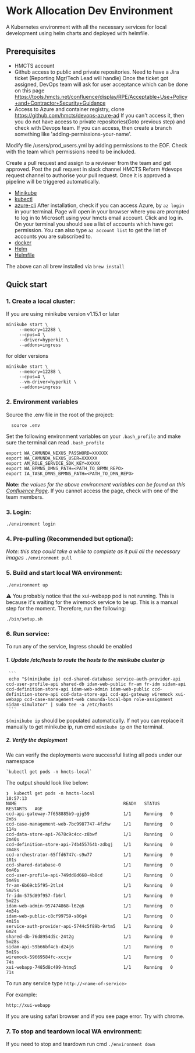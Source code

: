 # Work Allocation Dev Environment

A Kubernetes environment with all the necessary services for local development using helm charts and deployed with helmfile.

## Prerequisites
- HMCTS account
- Github access to public and private repositories. Need to have a Jira ticket (Reporting Mgr/Tech Lead will handle) 
Once the ticket got assigned, DevOps team will ask for user acceptance which can be done on this page 
https://tools.hmcts.net/confluence/display/RPE/Acceptable+Use+Policy+and+Contractor+Security+Guidance
- Access to Azure and container registry, clone https://github.com/hmcts/devops-azure-ad
If you can't access it, then you do not have access to private repositories(Goto previous step) and check with Devops team.
If you can access, then create a branch something like 'adding-permissions-your-name'.

Modify file /users/prod_users.yml by adding permissions to the EOF. Check with the team
which permissions need to be included.

Create a pull request and assign to a reviewer from the team and get approved.
Post the pull request in slack channel HMCTS Reform #devops request channel to authorise your pull request. 
Once it is approved a pipeline will be triggered automatically.
- [Minikube](https://kubernetes.io/docs/tasks/tools/install-minikube/)
- [kubectl](https://kubernetes.io/docs/tasks/tools/install-kubectl/)
- [azure-cli](https://docs.microsoft.com/en-gb/cli/azure/install-azure-cli)
After installation, check if you can access Azure, by ```az login``` in your terminal.
Page will open in your browser where you are prompted to log in to Microsoft using your hmcts email account. Click and log in.
On your terminal you should see a list of accounts which have got permission. You can also type ```az account list``` to get the 
list of accounts you are subscribed to.
- [docker](https://www.docker.com/)
- [Helm](https://helm.sh)
- [Helmfile](https://github.com/roboll/helmfile)

The above can all brew installed via `brew install`

## Quick start


### 1. Create a local cluster:
If you are using minikube version v1.15.1 or later
```
minikube start \
     --memory=12288 \
     --cpus=4 \
     --driver=hyperkit \
     --addons=ingress
```
for older versions
```
minikube start \
     --memory=12288 \
     --cpus=4 \
     --vm-driver=hyperkit \
     --addons=ingress
```

### 2. Environment variables

Source the .env file in the root of the project:
```
  source .env
```
Set the following environment variables on your `.bash_profile`
and make sure the terminal can read `.bash_profile`
```
export WA_CAMUNDA_NEXUS_PASSWORD=XXXXXX
export WA_CAMUNDA_NEXUS_USER=XXXXXX
export AM_ROLE_SERVICE_SDK_KEY=XXXXX
export WA_BPMNS_DMNS_PATH=<PATH_TO_BPMN_REPO>
export IA_TASK_DMNS_BPMNS_PATH=<PATH_TO_DMN_REPO>
```
**Note:** _the values for the above environment variables can be found on this [Confluence Page](https://tools.hmcts.net/confluence/display/WA/Camunda+Enterprise+Licence+Key)_.
If you cannot access the page, check with one of the team members.

### 3. Login:

  `./environment login`

### 4. Pre-pulling (Recommended but optional):
*Note: this step could take a while to complete as it pull all the necessary images*
  `./environment pull`

### 5. Build and start local WA environment:

  `./environment up`

:warning: You probably notice that the xui-webapp pod is not running. This is because it's waiting for the wiremock service to be up.
This is a manual step for the moment. Therefore, run the following:

    ./bin/setup.sh


### 6. Run service:

To run any of the service, Ingress should be enabled

##### 1. Update /etc/hosts to route the hosts to the minikube cluster ip
     ```
     echo "$(minikube ip) ccd-shared-database service-auth-provider-api ccd-user-profile-api shared-db idam-web-public fr-am fr-idm sidam-api ccd-definition-store-api idam-web-admin idam-web-public ccd-definition-store-api ccd-data-store-api ccd-api-gateway wiremock xui-webapp ccd-case-management-web camunda-local-bpm role-assignment sidam-simulator" | sudo tee -a /etc/hosts
     ```
    
`$(minikube ip` should be populated automatically. If not you can replace it manually to get minikube ip, run cmd `minikube ip` on the terminal.

##### 2. Verify the deployment
   We can verify the deployments were successful listing all pods under our namespace
   
    `kubectl get pods -n hmcts-local`
   
   The output should look like below:
   
   ```
   ❯  kubectl get pods -n hmcts-local                                                                                10:57:13
   NAME                                         READY   STATUS    RESTARTS   AGE
   ccd-api-gateway-7f658885b9-gjg59             1/1     Running   0          2m5s
   ccd-case-management-web-7bc9987747-4fzhw     1/1     Running   0          114s
   ccd-data-store-api-7678c9c4cc-z8bwf          1/1     Running   0          2m40s
   ccd-definition-store-api-74b455764b-zdbgj    1/1     Running   0          3m48s
   ccd-orchestrator-65ffd6747c-s9w77            1/1     Running   0          101s
   ccd-shared-database-0                        1/1     Running   0          6m46s
   ccd-user-profile-api-749dd8d668-4b8cd        1/1     Running   0          5m49s
   fr-am-6b69cb5f95-2tlz4                       1/1     Running   0          5m25s
   fr-idm-575d89f957-fb6rl                      1/1     Running   0          5m22s
   idam-web-admin-957474868-l62q6               1/1     Running   0          4m34s
   idam-web-public-c8cf99759-s86g4              1/1     Running   0          4m15s
   service-auth-provider-api-5744c5f89b-9rtm5   1/1     Running   0          6m2s
   shared-db-76d8954d5c-24t2g                   1/1     Running   0          5m28s
   sidam-api-59b66bf4cb-d24j6                   1/1     Running   0          5m19s
   wiremock-59669584fc-xcxjw                    1/1     Running   0          74s
   xui-webapp-7485d8c499-htmq5                  1/1     Running   0          71s
   ```

   To run any service type
   `http://<name-of-service>`
   
   For example:
   
   `http://xui-webapp`
   
   If you are using safari browser and if you see page error. Try with chrome. 
   
### 7. To stop and teardown local WA environment:
  If you need to stop and teardown run cmd
  `./environment down`
